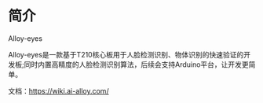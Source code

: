 # 简介

Alloy-eyes

Alloy-eyes是一款基于T210核心板用于人脸检测识别、物体识别的快速验证的开发板;同时内置高精度的人脸检测识别算法，后续会支持Arduino平台，让开发更简单。

文档：https://wiki.ai-alloy.com/

